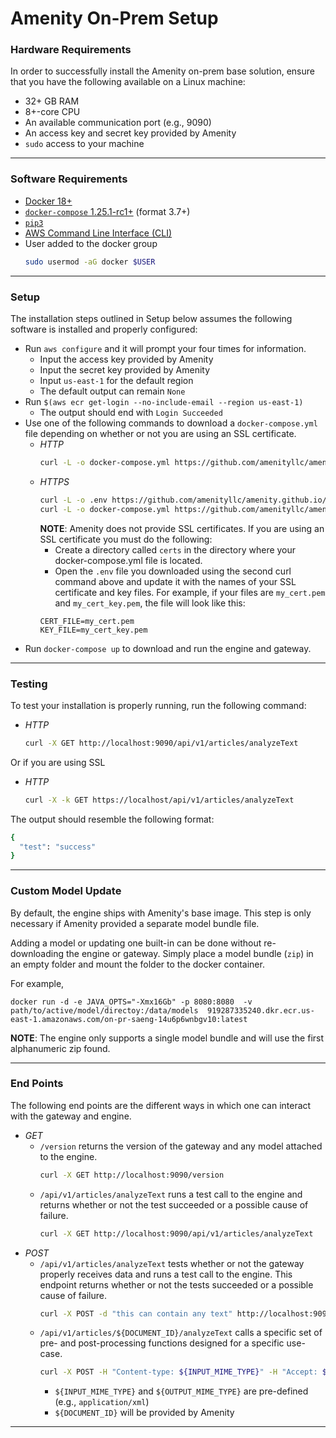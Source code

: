 # **Amenity On-Prem Setup**

### Hardware Requirements

In order to successfully install the Amenity on-prem base solution, ensure that you have the following available on a Linux machine:
* 32+ GB RAM
* 8+-core CPU
* An available communication port (e.g., 9090)
* An access key and secret key provided by Amenity
* `sudo` access to your machine

---

### Software Requirements

* [Docker 18+](https://docs.docker.com/install)
* [`docker-compose` 1.25.1-rc1+](https://github.com/docker/compose/releases) (format 3.7+)
* [`pip3`](https://pip.pypa.io/en/stable/installing)
* [AWS Command Line Interface (CLI)](https://docs.aws.amazon.com/cli/latest/userguide/cli-chap-install.html)
* User added to the docker group
  ```bash
  sudo usermod -aG docker $USER
  ```

---

### Setup

The installation steps outlined in Setup below assumes the following software is installed and properly configured:
* Run `aws configure` and it will prompt your four times for information.
  * Input the access key provided by Amenity
  * Input the secret key provided by Amenity
  * Input `us-east-1` for the default region
  * The default output can remain `None`
* Run `$(aws ecr get-login --no-include-email --region us-east-1)`
  * The output should end with `Login Succeeded`
* Use one of the following commands to download a `docker-compose.yml` file depending on whether or not you are using an SSL certificate.
  * _HTTP_
    ```bash
    curl -L -o docker-compose.yml https://github.com/amenityllc/amenity.github.io/releases/download/1.2/docker-compose.yml
    ```
  * _HTTPS_
    ```bash
    curl -L -o .env https://github.com/amenityllc/amenity.github.io/releases/download/1.2/env
    curl -L -o docker-compose.yml https://github.com/amenityllc/amenity.github.io/releases/download/1.2/docker-compose-ssl.yml
    ```
    **NOTE**: Amenity does not provide SSL certificates. If you are using an SSL certificate you must do the following:
    * Create a directory called `certs` in the directory where your docker-compose.yml file is located.
    * Open the `.env` file you downloaded using the second curl command above and update it with the names of your SSL certificate and key files. For example, if your files are `my_cert.pem` and `my_cert_key.pem`, the file will look like this:
    ```
    CERT_FILE=my_cert.pem
    KEY_FILE=my_cert_key.pem
    ```
* Run `docker-compose up` to download and run the engine and gateway.

---

### Testing

To test your installation is properly running, run the following command:
* _HTTP_
  ```bash
  curl -X GET http://localhost:9090/api/v1/articles/analyzeText
  ```

Or if you are using SSL
* _HTTP_
  ```bash
  curl -X -k GET https://localhost/api/v1/articles/analyzeText
  ```


The output should resemble the following format:
```bash
{
  "test": "success"
}
```

---

### Custom Model Update

By default, the engine ships with Amenity's base image. This step is only necessary if Amenity provided a separate model bundle file.

Adding a model or updating one built-in can be done without re-downloading the engine or gateway. Simply place a model bundle (`zip`) in an empty folder and mount the folder to the docker container.

For example,
```
docker run -d -e JAVA_OPTS="-Xmx16Gb" -p 8080:8080  -v path/to/active/model/directoy:/data/models  919287335240.dkr.ecr.us-east-1.amazonaws.com/on-pr-saeng-14u6p6wnbgv10:latest
```
**NOTE**: The engine only supports a single model bundle and will use the first alphanumeric zip found.

---

### End Points

The following end points are the different ways in which one can interact with the gateway and engine.
* _GET_
  * `/version` returns the version of the gateway and any model attached to the engine.
    ```bash
    curl -X GET http://localhost:9090/version
    ```
  * `/api/v1/articles/analyzeText` runs a test call to the engine and returns whether or not the test succeeded or a possible cause of failure.
    ```bash
    curl -X GET http://localhost:9090/api/v1/articles/analyzeText
    ```
* _POST_
  * `/api/v1/articles/analyzeText` tests whether or not the gateway properly receives data and runs a test call to the engine. This endpoint returns whether or not the tests succeeded or a possible cause of failure.
    ```bash
    curl -X POST -d "this can contain any text" http://localhost:9090/api/v1/articles/analyzeText
    ```
  * `/api/v1/articles/${DOCUMENT_ID}/analyzeText` calls a specific set of pre- and post-processing functions designed for a specific use-case.
    ```bash
    curl -X POST -H "Content-type: ${INPUT_MIME_TYPE}" -H "Accept: ${OUTPUT_MIME_TYPE} --data-binary @path/to/input/file.ext http://localhost:9090/api/v1/articles/${DOCUMENT_ID}/analyzeText
    ```
    * `${INPUT_MIME_TYPE}` and `${OUTPUT_MIME_TYPE}` are pre-defined (e.g., `application/xml`)
    * `${DOCUMENT_ID}` will be provided by Amenity

---
